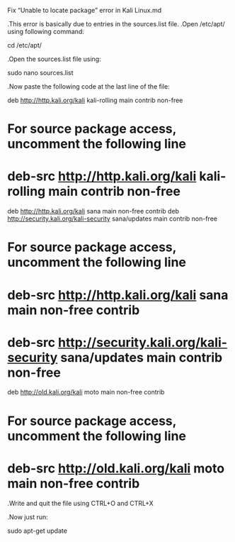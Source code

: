 Fix “Unable to locate package” error in Kali Linux.md

.This error is basically due to entries in the sources.list file.
.Open /etc/apt/ using following command:

cd /etc/apt/

.Open the sources.list file using:

sudo nano sources.list

.Now paste the following code at the last line of the file:

deb http://http.kali.org/kali kali-rolling main contrib non-free
# For source package access, uncomment the following line
# deb-src http://http.kali.org/kali kali-rolling main contrib non-free
deb http://http.kali.org/kali sana main non-free contrib
deb http://security.kali.org/kali-security sana/updates main contrib non-free
# For source package access, uncomment the following line
# deb-src http://http.kali.org/kali sana main non-free contrib
# deb-src http://security.kali.org/kali-security sana/updates main contrib non-free
deb http://old.kali.org/kali moto main non-free contrib
# For source package access, uncomment the following line
# deb-src http://old.kali.org/kali moto main non-free contrib

.Write and quit the file using CTRL+O and CTRL+X

.Now just run:

sudo apt-get update
